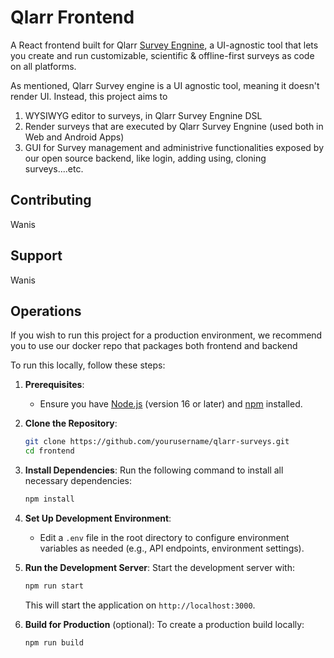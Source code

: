 # Qlarr Frontend
A React frontend built for Qlarr [Survey Engnine](https://github.com/qlarr-surveys/survey-engine), a UI-agnostic tool that lets you create and run customizable, scientific & offline-first surveys as code on all platforms.

As mentioned, Qlarr Survey engine is a UI agnostic tool, meaning it doesn't render UI. Instead, this project aims to
1. WYSIWYG editor to surveys, in Qlarr Survey Engnine DSL
2. Render surveys that are executed by Qlarr Survey Engnine (used both in Web and Android Apps)
3. GUI for Survey management and administrive functionalities exposed by our open source backend, like login, adding using, cloning surveys....etc.

## Contributing
Wanis


## Support
Wanis

## Operations
If you wish to run this project for a production environment, we recommend you to use our docker repo that packages both frontend and backend

To run this locally, follow these steps:

1. **Prerequisites**:
   - Ensure you have [Node.js](https://nodejs.org/) (version 16 or later) and [npm](https://www.npmjs.com/) installed.

2. **Clone the Repository**:
   ```bash
   git clone https://github.com/yourusername/qlarr-surveys.git
   cd frontend
   ```

3. **Install Dependencies**:
   Run the following command to install all necessary dependencies:
   ```bash
   npm install
   ```

4. **Set Up Development Environment**:
   - Edit a `.env` file in the root directory to configure environment variables as needed (e.g., API endpoints, environment settings).
   
5. **Run the Development Server**:
   Start the development server with:
   ```bash
   npm run start
   ```
   This will start the application on `http://localhost:3000`.

6. **Build for Production** (optional):
   To create a production build locally:
   ```bash
   npm run build
   ```

